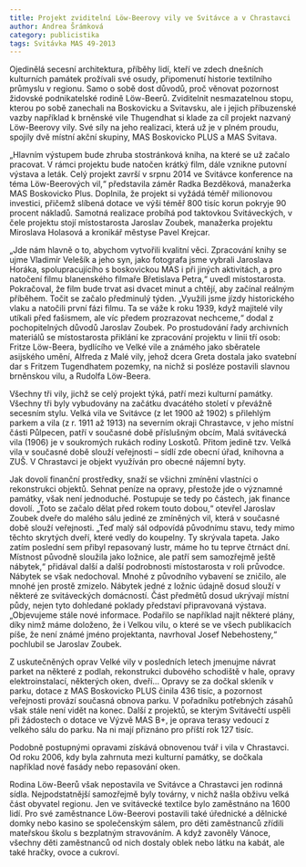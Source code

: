 ```yaml
---
title: Projekt zviditelní Löw-Beerovy vily ve Svitávce a v Chrastavci
author: Andrea Šrámková
category: publicistika
tags: Svitávka MAS 49-2013
---
```


Ojedinělá secesní architektura, příběhy lidí, kteří ve zdech dnešních kulturních památek prožívali své osudy, připomenutí historie textilního průmyslu v regionu. Samo o sobě dost důvodů, proč věnovat pozornost židovské podnikatelské rodině Löw-Beerů. Zviditelnit nesmazatelnou stopu, kterou po sobě zanechali na Boskovicku a Svitavsku, ale i jejich příbuzenské vazby například k brněnské vile Thugendhat si klade za cíl projekt nazvaný Löw-Beerovy vily. Své síly na jeho realizaci, která už je v plném proudu, spojily dvě místní akční skupiny, MAS Boskovicko PLUS a MAS Svitava.

„Hlavním výstupem bude zhruba stostránková kniha, na které se už začalo pracovat. V rámci projektu bude natočen krátký film, dále vznikne putovní výstava a leták. Celý projekt završí v srpnu 2014 ve Svitávce konference na téma Löw-Beerových vil,“ představila záměr Radka Bezděková, manažerka MAS Boskovicko Plus. Doplnila, že projekt si vyžádá téměř milionovou investici, přičemž slíbená dotace ve výši téměř 800 tisíc korun pokryje 90 procent nákladů. Samotná realizace probíhá pod taktovkou Svitáveckých, v čele projektu stojí místostarosta Jaroslav Zoubek, manažerka projektu Miroslava Holasová a kronikář městyse Pavel Krejcar.

„Jde nám hlavně o to, abychom vytvořili kvalitní věci. Zpracování knihy se ujme Vladimír Velešík a jeho syn, jako fotografa jsme vybrali Jaroslava Horáka, spolupracujícího s boskovickou MAS i při jiných aktivitách, a pro natočení filmu blanenského filmaře Břetislava Petra,“ uvedl místostarosta. Pokračoval, že film bude trvat asi dvacet minut a chtějí, aby začínal reálným příběhem. Točit se začalo předminulý týden. „Využili jsme jízdy historického vlaku a natočili první fázi filmu. Ta se váže k roku 1939, když majitelé vily utíkali před fašismem, ale víc předem prozrazovat nechceme,“ dodal z pochopitelných důvodů Jaroslav Zoubek. Po prostudování řady archivních materiálů se místostarosta přiklání ke zpracování projektu v linii tří osob: Fritze Löw-Beera, bydlícího ve Velké vile a známého jako sběratele asijského umění, Alfreda z Malé vily, jehož dcera Greta dostala jako svatební dar s Fritzem Tugendhatem pozemky, na nichž si posléze postavili slavnou brněnskou vilu, a Rudolfa Löw-Beera.

Všechny tři vily, jichž se celý projekt týká, patří mezi kulturní památky. Všechny tři byly vybudovány na začátku dvacátého století v převážně secesním stylu. Velká vila ve Svitávce (z let 1900 až 1902) s přilehlým parkem a vila (z r. 1911 až 1913) na severním okraji Chrastavce, v jeho místní části Půlpecen, patří v současné době příslušným obcím, Malá svitávecká vila (1906) je v soukromých rukách rodiny Loskotů. Přitom jedině tzv. Velká vila v současné době slouží veřejnosti – sídlí zde obecní úřad, knihovna a ZUŠ. V Chrastavci je objekt využíván pro obecné nájemní byty.

Jak dovolí finanční prostředky, snaží se všichni zmínění vlastníci o rekonstrukci objektů. Sehnat peníze na opravy, přestože jde o významné památky, však není jednoduché. Postupuje se tedy po částech, jak finance dovolí. „Toto se začalo dělat před rokem touto dobou,“ otevřel Jaroslav Zoubek dveře do malého sálu jediné ze zmíněných vil, která v současné době slouží veřejnosti. „Teď malý sál odpovídá původnímu stavu, tedy mimo těchto skrytých dveří, které vedly do koupelny. Ty skrývala tapeta. Jako zatím poslední sem přibyl repasovaný lustr, máme ho tu teprve čtrnáct dní. Místnost původně sloužila jako ložnice, ale patří sem samozřejmě ještě nábytek,“ přidával další a další podrobnosti místostarosta v roli průvodce. Nábytek se však nedochoval. Mnohé z původního vybavení se zničilo, ale mnohé jen prostě zmizelo. Nábytek jedné z ložnic údajně dosud slouží v některé ze svitáveckých domácností. Část předmětů dosud ukrývají místní půdy, nejen tyto dohledané poklady představí připravovaná výstava. „Objevujeme stále nové informace. Podařilo se například najít některé plány, díky nimž máme doloženo, že i Velkou vilu, o které se ve všech publikacích píše, že není známé jméno projektanta, navrhoval Josef Nebehosteny,“ pochlubil se Jaroslav Zoubek.

Z uskutečněných oprav Velké vily v posledních letech jmenujme návrat parket na některé z podlah, rekonstrukci dubového schodiště v hale, opravy elektroinstalací, některých oken, dveří… Opravy se za dočkal skleník v parku, dotace z MAS Boskovicko PLUS činila 436 tisíc, a pozornost veřejnosti provází současná obnova parku. V pořadníku potřebných zásahů však stále není vidět na konec. Další z projektů, se kterým Svitávečtí uspěli při žádostech o dotace ve Výzvě MAS B+, je oprava terasy vedoucí z velkého sálu do parku. Na ni mají přiznáno pro příští rok 127 tisíc.

Podobně postupnými opravami získává obnovenou tvář i vila v Chrastavci. Od roku 2006, kdy byla zahrnuta mezi kulturní památky, se dočkala například nové fasády nebo repasování oken.

Rodina Löw-Beerů však nepostavila ve Svitávce a Chrastavci jen rodinná sídla. Nejpodstatnější samozřejmě byly továrny, v nichž našla obživu velká část obyvatel regionu. Jen ve svitávecké textilce bylo zaměstnáno na 1600 lidí. Pro své zaměstnance Löw-Beerovi postavili také úřednické a dělnické domky nebo kasino se společenským sálem, pro děti zaměstnanců zřídili mateřskou školu s bezplatným stravováním. A když zavoněly Vánoce, všechny děti zaměstnanců od nich dostaly oblek nebo látku na kabát, ale také hračky, ovoce a cukroví.
